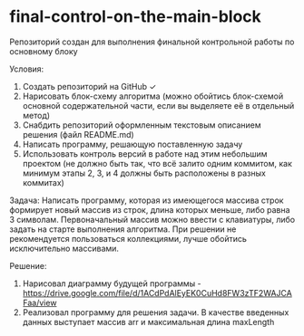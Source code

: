 # final-control-on-the-main-block
Репозиторий создан для выполнения финальной контрольной работы по основному блоку

Условия:
1. Создать репозиторий на GitHub ✓
2. Нарисовать блок-схему алгоритма (можно обойтись блок-схемой основной содержательной части, если вы выделяете её в отдельный метод)
3. Снабдить репозиторий оформленным текстовым описанием решения (файл README.md)
4. Написать программу, решающую поставленную задачу
5. Использовать контроль версий в работе над этим небольшим проектом (не должно быть так, что всё залито одним коммитом, как минимум этапы 2, 3, и 4 должны быть расположены в разных коммитах)

Задача: Написать программу, которая из имеющегося массива строк формирует новый массив из строк, длина которых меньше, либо равна 3 символам. Первоначальный массив можно ввести с клавиатуры, либо задать на старте выполнения алгоритма. При решении не рекомендуется пользоваться коллекциями, лучше обойтись исключительно массивами.

Решение:
1. Нарисовал диаграмму будущей программы - https://drive.google.com/file/d/1ACdPdAlEyEK0CuHd8FW3zTF2WAJCAFaa/view
2. Реализовал программу для решения задачи. В качестве введенных данных выступает массив arr и максимальная длина maxLength
